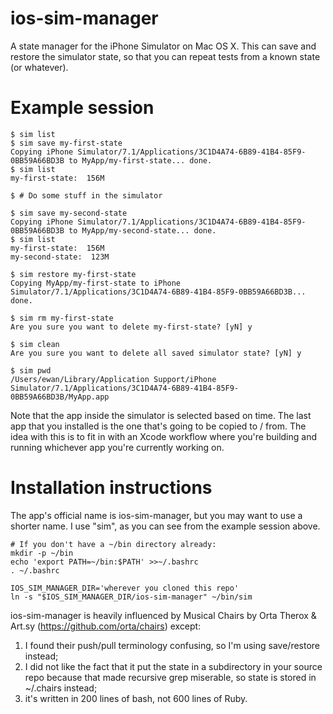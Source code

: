 ios-sim-manager
===============

A state manager for the iPhone Simulator on Mac OS X.  This can save and
restore the simulator state, so that you can repeat tests from a known state
(or whatever).

# Example session

```
$ sim list
$ sim save my-first-state
Copying iPhone Simulator/7.1/Applications/3C1D4A74-6B89-41B4-85F9-0BB59A66BD3B to MyApp/my-first-state... done.
$ sim list
my-first-state:  156M

$ # Do some stuff in the simulator

$ sim save my-second-state
Copying iPhone Simulator/7.1/Applications/3C1D4A74-6B89-41B4-85F9-0BB59A66BD3B to MyApp/my-second-state... done.
$ sim list
my-first-state:  156M
my-second-state:  123M

$ sim restore my-first-state
Copying MyApp/my-first-state to iPhone Simulator/7.1/Applications/3C1D4A74-6B89-41B4-85F9-0BB59A66BD3B... done.

$ sim rm my-first-state
Are you sure you want to delete my-first-state? [yN] y

$ sim clean
Are you sure you want to delete all saved simulator state? [yN] y

$ sim pwd
/Users/ewan/Library/Application Support/iPhone Simulator/7.1/Applications/3C1D4A74-6B89-41B4-85F9-0BB59A66BD3B/MyApp.app

```

Note that the app inside the simulator is selected based on time.  The last
app that you installed is the one that's going to be copied to / from.  The
idea with this is to fit in with an Xcode workflow where you're building
and running whichever app you're currently working on.

# Installation instructions

The app's official name is ios-sim-manager, but you may want to use a shorter
name.  I use "sim", as you can see from the example session above.

```
# If you don't have a ~/bin directory already:
mkdir -p ~/bin
echo 'export PATH=~/bin:$PATH' >>~/.bashrc
. ~/.bashrc

IOS_SIM_MANAGER_DIR='wherever you cloned this repo'
ln -s "$IOS_SIM_MANAGER_DIR/ios-sim-manager" ~/bin/sim
```

ios-sim-manager is heavily influenced by Musical Chairs by Orta Therox & Art.sy
(https://github.com/orta/chairs) except:
1. I found their push/pull terminology confusing, so I'm using
save/restore instead;
2. I did not like the fact that it put the state in a subdirectory in your
source repo because that made recursive grep miserable, so state is stored
in ~/.chairs instead;
3. it's written in 200 lines of bash, not 600 lines of Ruby.

